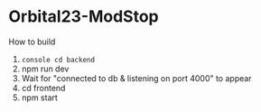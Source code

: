 # Orbital23-ModStop

How to build
1. ```console cd backend ```
2. npm run dev
3. Wait for "connected to db & listening on port 4000" to appear
4. cd frontend
5. npm start
